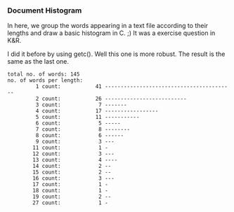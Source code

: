 ### Document Histogram

In here, we group the words appearing in a text file according to their lengths and draw a basic histogram in C. ;)
It was a exercise question in K&R.

I did it before by using getc().
Well this one is more robust. The result is the same as the last one.

```
total no. of words: 145
no. of words per length:
         1 count:           41 -----------------------------------------
         2 count:           26 --------------------------
         3 count:            7 -------
         4 count:           17 -----------------
         5 count:           11 -----------
         6 count:            5 -----
         7 count:            8 --------
         8 count:            6 ------
         9 count:            3 ---
        11 count:            1 -
        12 count:            3 ---
        13 count:            4 ----
        14 count:            2 --
        15 count:            2 --
        16 count:            3 ---
        17 count:            1 -
        18 count:            1 -
        19 count:            2 --
        27 count:            1 -
```
